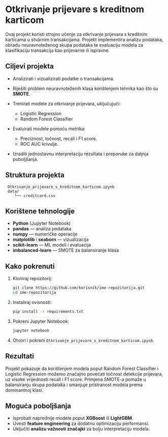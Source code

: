 
# Otkrivanje prijevare s kreditnom karticom

Ovaj projekt koristi strojno učenje za otkrivanje prijevara s kreditnim karticama u stvarnim transakcijama. Projekt implementira analizu podataka, obradu neuravnoteženog skupa podataka te evaluaciju modela za klasifikaciju transakcija kao prijevarne ili ispravne.

## Ciljevi projekta

* Analizirati i vizualizirati podatke o transakcijama.
* Riješiti problem neuravnoteženih klasa korištenjem tehnika kao što su **SMOTE**.
* Trenirati modele za otkrivanje prijevara, uključujući:

  * Logistic Regression
  * Random Forest Classifier
    
* Evaluirati modele pomoću metrika:

  * Preciznost, točnost, recall i F1 score.
  * ROC AUC krivulje.
* Izraditi jednostavnu interpretaciju rezultata i preporuke za daljnja poboljšanja.

## Struktura projekta

```
 Otkrivanje_prijevare_s_kreditnom_karticom.ipynb
 data/
    └── creditcard.csv
```

## Korištene tehnologije

* **Python** (Jupyter Notebook)
* **pandas** — analiza podataka
* **numpy** — numeričke operacije
* **matplotlib** i **seaborn** — vizualizacija
* **scikit-learn** — ML modeli i evaluacija
* **imbalanced-learn** — SMOTE za balansiranje klasa

##  Kako pokrenuti

1. Kloniraj repozitorij:

   ```bash
   git clone https://github.com/korisnik/ime-repozitorija.git
   cd ime-repozitorija
   ```
2. Instaliraj ovisnosti:

   ```bash
   pip install -r requirements.txt
   ```
3. Pokreni Jupyter Notebook:

   ```bash
   jupyter notebook
   ```
4. Otvori i pokreni `Otkrivanje_prijevare_s_kreditnom_karticom.ipynb`.

##  Rezultati

Projekt pokazuje da korištenjem modela poput Random Forest Classifier i Logistic Regression možemo značajno povećati točnost detekcije prijevara, uz visoke vrijednosti recall i F1 score. Primjena SMOTE-a pomaže u balansiranju skupa podataka i smanjuje pristranost modela prema dominantnoj klasi.

##  Moguća poboljšanja

* Isprobati naprednije modele poput **XGBoost** ili **LightGBM**.
* Uvesti **feature engineering** za dodatnu optimizaciju performansi.
* Uključiti **analizu važnosti značajki** za bolju interpretaciju modela.

